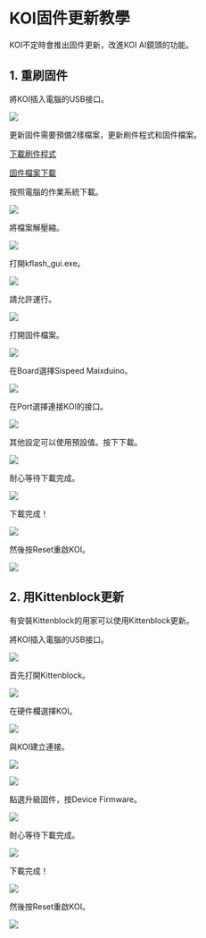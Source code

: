 # **KOI固件更新教學**

KOI不定時會推出固件更新，改進KOI AI鏡頭的功能。

## 1. 重刷固件

將KOI插入電腦的USB接口。

![](./images/usb.jpg)

更新固件需要預備2樣檔案，更新刷件程式和固件檔案。

[下載刷件程式](https://dl.sipeed.com/MAIX/tools/kflash_gui/kflash_gui_v1.6.5)

[固件檔案下載](./updateHist.md)

按照電腦的作業系統下載。

![](./images/1.png)

將檔案解壓縮。

![](./images/2.png)

打開kflash_gui.exe。

![](./images/3.png)

請允許運行。

![](./images/4.png)

打開固件檔案。

![](./images/5.png)

在Board選擇Sispeed Maixduino。

![](./images/6.png)

在Port選擇連接KOI的接口。

![](./images/7.png)

其他設定可以使用預設值。按下下載。

![](./images/8.png)

耐心等待下載完成。

![](./images/9.png)

下載完成！

![](./images/10.png)

然後按Reset重啟KOI。

![](./images/reset.jpg)

## 2. 用Kittenblock更新

有安裝Kittenblock的用家可以使用Kittenblock更新。

將KOI插入電腦的USB接口。

![](./images/usb.jpg)

首先打開Kittenblock。

![](./images/kb1.png)

在硬件欄選擇KOI。

![](./images/kb2.png)

與KOI建立連接。

![](./images/kb3.png)

![](./images/kb4.png)

點選升級固件，按Device Firmware。

![](./images/kb5.png)

耐心等待下載完成。

![](./images/kb6.png)

下載完成！

![](./images/kb7.png)

然後按Reset重啟KOI。

![](./images/reset.jpg)